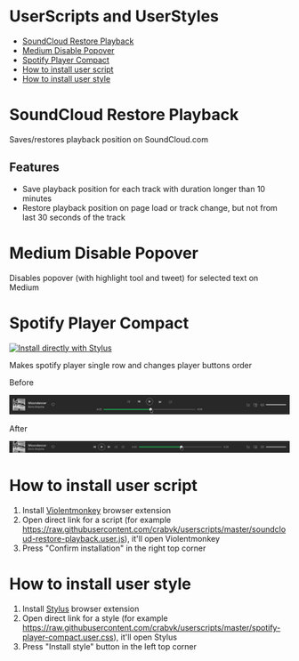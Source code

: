 <!-- omit in toc -->
# UserScripts and UserStyles

- [SoundCloud Restore Playback](#soundcloud-restore-playback)
- [Medium Disable Popover](#medium-disable-popover)
- [Spotify Player Compact](#spotify-player-compact)
- [How to install user script](#how-to-install-user-script)
- [How to install user style](#how-to-install-user-style)

# SoundCloud Restore Playback

Saves/restores playback position on SoundCloud.com

<!-- omit in toc -->
## Features

- Save playback position for each track with duration longer than 10 minutes
- Restore playback position on page load or track change, but not from last 30 seconds of the track

# Medium Disable Popover

Disables popover (with highlight tool and tweet) for selected text on Medium

# Spotify Player Compact

[![Install directly with Stylus](https://img.shields.io/badge/Install%20directly%20with-Stylus-00adad.svg)](https://raw.githubusercontent.com/crabvk/userscripts/master/spotify-player-compact.user.css)

Makes spotify player single row and changes player buttons order

Before

![Spotify Player Compact (before)](screenshots/spotify-player-compact_before.png)

After

![Spotify Player Compact (after)](screenshots/spotify-player-compact_after.png)

# How to install user script

1. Install [Violentmonkey](https://violentmonkey.github.io/get-it/) browser extension
2. Open direct link for a script (for example https://raw.githubusercontent.com/crabvk/userscripts/master/soundcloud-restore-playback.user.js), it'll open Violentmonkey
3. Press "Confirm installation" in the right top corner

# How to install user style

1. Install [Stylus](https://github.com/openstyles/stylus) browser extension
2. Open direct link for a style (for example https://raw.githubusercontent.com/crabvk/userscripts/master/spotify-player-compact.user.css), it'll open Stylus
3. Press "Install style" button in the left top corner
